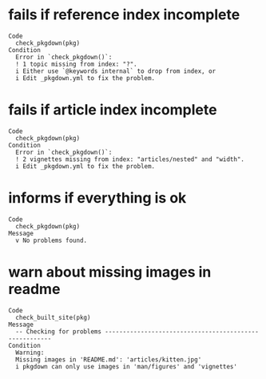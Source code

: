 # fails if reference index incomplete

    Code
      check_pkgdown(pkg)
    Condition
      Error in `check_pkgdown()`:
      ! 1 topic missing from index: "?".
      i Either use `@keywords internal` to drop from index, or
      i Edit _pkgdown.yml to fix the problem.

# fails if article index incomplete

    Code
      check_pkgdown(pkg)
    Condition
      Error in `check_pkgdown()`:
      ! 2 vignettes missing from index: "articles/nested" and "width".
      i Edit _pkgdown.yml to fix the problem.

# informs if everything is ok

    Code
      check_pkgdown(pkg)
    Message
      v No problems found.

# warn about missing images in readme

    Code
      check_built_site(pkg)
    Message
      -- Checking for problems -------------------------------------------------------
    Condition
      Warning:
      Missing images in 'README.md': 'articles/kitten.jpg'
      i pkgdown can only use images in 'man/figures' and 'vignettes'

